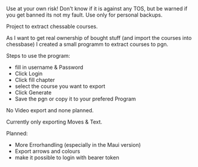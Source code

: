 Use at your own risk!
Don't know if it is against any TOS, but be warned if you get banned its not my fault. Use only for personal backups.

Project to extract chessable courses.

As I want to get real ownership of bought stuff (and import the courses into chessbase) I created a small programm to extract courses to pgn.

Steps to use the program:
* fill in username & Password
* Click Login
* Click fill chapter
* select the course you want to export
* Click Generate
* Save the pgn or copy it to your prefered Program

No Video export and none planned.

Currently only exporting Moves & Text.

Planned:
* More Errorhandling (especially in the Maui version)
* Export arrows and colours
* make it possible to login with bearer token
